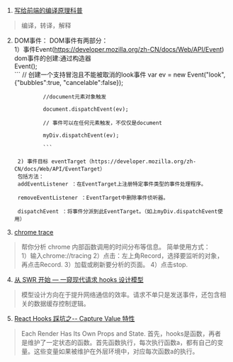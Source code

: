 1. [写给前端的编译原理科普](https://mp.weixin.qq.com/s/Ck5M7vyMe8_8GNqZtA3e0w)
> 编译，转译，解释   


2. DOM事件：
        DOM事件有两部分：  
        1）事件Event(https://developer.mozilla.org/zh-CN/docs/Web/API/Event)
                dom事件的创建:通过构造器  
                Event();  
                ```
                // 创建一个支持冒泡且不能被取消的look事件
                var ev = new Event("look", {"bubbles":true, "cancelable":false});  

                //document元素对象触发   

                document.dispatchEvent(ev);

                // 事件可以在任何元素触发，不仅仅是document   

                myDiv.dispatchEvent(ev);

                ```

        2) 事件目标 eventTarget（https://developer.mozilla.org/zh-CN/docs/Web/API/EventTarget）    
        包括方法：    
        addEventListener ：在EventTarget上注册特定事件类型的事件处理程序。   

        removeEventListener ：EventTarget中删除事件侦听器。

        dispatchEvent ：将事件分派到此EventTarget。（如上myDiv.dispatchEvent使用）


3. [chrome trace](https://www.chromium.org/developers/how-tos/trace-event-profiling-tool) 
> 帮你分析 chrome 内部函数调用的时间分布等信息。
        简单使用方式：   
                1）输入chrome://tracing
                2）点击：左上角Record，选择要监听的对象，再点击Record.
                3）加载或刷新要分析的页面。
                4）点击stop.


4. [从 SWR 开始 — 一窥现代请求 hooks 设计模型](https://mp.weixin.qq.com/s/ZyMyYBd3tItDatZHj0zuoQ)
> 模型设计方向在于提升网络通信的效率。请求不单只是发送事件，还包含相关的数据缓存控制逻辑。

5. [React Hooks 踩坑之-- Capture Value 特性](https://mp.weixin.qq.com/s/eyFKOi3PTux6aTF0s557Rg)
> Each Render Has Its Own Props and State.
> 首先，hooks是函数，再者是维护了一定状态的函数。首先函数执行，每次执行函数a，都有自己的变量。这些变量如果被维护在外层环境中，对应每次函数a的执行。